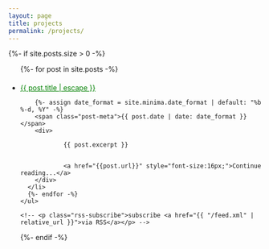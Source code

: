 ```yaml
---
layout: page
title: projects 
permalink: /projects/
---
```


<div>


  {%- if site.posts.size > 0 -%}
    <ul class="post-list"> 
      {%- for post in site.posts -%}
      <li style=" margin-top:20px; ">
              <a class="post-link" href="{{ post.url | relative_url }}" style="color:green;">
            {{ post.title | escape }}
          </a>
       
        
        {%- assign date_format = site.minima.date_format | default: "%b %-d, %Y" -%}
        <span class="post-meta">{{ post.date | date: date_format }}</span>
        <div>

                {{ post.excerpt }}


                <a href="{{post.url}}" style="font-size:16px;">Continue reading...</a> 
        </div>      
      </li>
      {%- endfor -%}
    </ul>

    <!-- <p class="rss-subscribe">subscribe <a href="{{ "/feed.xml" | relative_url }}">via RSS</a></p> -->
  {%- endif -%}

</div>          
